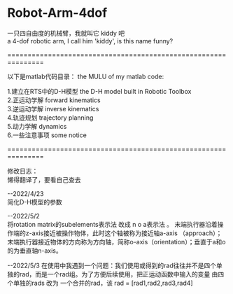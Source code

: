 # Robot-Arm-4dof
一只四自由度的机械臂，我就叫它 kiddy 吧     
a 4-dof robotic arm, I call him 'kiddy', is this name funny?

  
===============================================================
  
以下是matlab代码目录：
the MULU of my matlab code:
    

1.建立在RTS中的D-H模型 the D-H model built in Robotic Toolbox       
2.正运动学解   forward kinematics         
3.逆运动学解   inverse kinematics      
4.轨迹规划  trajectory planning       
5.动力学解  dynamics      
6.一些注意事项  some notice       
  
     
===============================================================    
         
修改日志：    
懒得翻译了，要看自己查去
  
--2022/4/23   
      简化D-H模型的参数
           
--2022/5/2    
      将rotation matrix的subelements表示法 改成 n o a表示法 。
 末端执行器沿着操作端的z-axis接近被操作物体，此时这个轴被称为接近轴a-axis （approach）；末端执行器接近物体的方向称为方向轴，简称o-axis（orientation）；垂直于a和o的为垂直轴n-axis。
       
--2022/5/3
      在使用中我遇到一个问题：我们使用或得到的rad往往并不是四个单独的rad，而是一个rad组。为了方便后续使用，把正运动函数中输入的变量 由四个单独的rads 改为 一个合并的rad，该 rad = [rad1,rad2,rad3,rad4]
 
 
 
 
 
